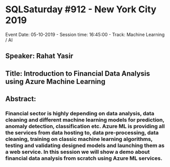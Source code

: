 # SQLSaturday #912 - New York City 2019
Event Date: 05-10-2019 - Session time: 16:45:00 - Track: Machine Learning / AI
## Speaker: Rahat Yasir
## Title: Introduction to Financial Data Analysis using Azure Machine Learning
## Abstract:
### Financial sector is highly depending on data analysis, data cleaning and different machine learning models for prediction, anomaly detection, classification etc. Azure ML is providing all the services from data hosting to, data pre-processing, data cleaning, training on classic machine learning algorithms, testing and validating designed models and launching them as a web service. In this session we will show a demo about financial data analysis from scratch using Azure ML services.
